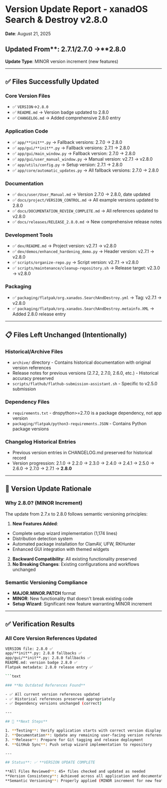 # Version Update Report - xanadOS Search & Destroy v2.8.0

**Date**: August 21, 2025

## Updated From**: 2.7.1/2.7.0 →**2.8.0

**Update Type**: MINOR version increment (new features)

---

## ✅ **Files Successfully Updated**

### **Core Version Files**

- ✅ `VERSION`→`2.8.0`
- ✅ `README.md` → Version badge updated to 2.8.0
- ✅ `CHANGELOG.md` → Added comprehensive 2.8.0 entry

### **Application Code**

- ✅ `app/**init**.py` → Fallback versions: 2.7.0 → 2.8.0
- ✅ `app/gui/**init**.py` → Fallback versions: 2.7.1 → 2.8.0
- ✅ `app/gui/main_window.py` → Fallback version: 2.7.0 → 2.8.0
- ✅ `app/gui/user_manual_window.py` → Manual version: v2.7.1 → v2.8.0
- ✅ `app/utils/config.py` → Setup version: 2.7.1 → 2.8.0
- ✅ `app/core/automatic_updates.py` → All fallback versions: 2.7.0 → 2.8.0

### **Documentation**

- ✅ `docs/user/User_Manual.md` → Version 2.7.0 → 2.8.0, date updated
- ✅ `docs/project/VERSION_CONTROL.md` → All example versions updated to 2.8.0
- ✅ `docs/DOCUMENTATION_REVIEW_COMPLETE.md` → All references updated to v2.8.0
- ✅ `docs/releases/RELEASE_2.8.0.md` → New comprehensive release notes

### **Development Tools**

- ✅ `dev/README.md` → Project version: v2.7.1 → v2.8.0
- ✅ `dev/demos/enhanced_hardening_demo.py` → Header version: v2.7.1 → v2.8.0
- ✅ `scripts/organize-repo.py` → Script version: v2.7.1 → v2.8.0
- ✅ `scripts/maintenance/cleanup-repository.sh` → Release target: v2.3.0 → v2.8.0

### **Packaging**

- ✅ `packaging/flatpak/org.xanados.SearchAndDestroy.yml` → Tag: v2.7.1 → v2.8.0
- ✅ `packaging/flatpak/org.xanados.SearchAndDestroy.metainfo.XML` → Added 2.8.0 release entry

---

## 📋 **Files Left Unchanged (Intentionally)**

### **Historical/Archive Files**

- `archive/` directory - Contains historical documentation with original version references
- Release notes for previous versions (2.7.2, 2.7.0, 2.6.0, etc.) - Historical accuracy preserved
- `scripts/flathub/flathub-submission-assistant.sh` - Specific to v2.5.0 submission

### **Dependency Files**

- `requirements.txt` - dnspython>=2.7.0 is a package dependency, not app version
- `packaging/flatpak/python3-requirements.JSON` - Contains Python package versions

### **Changelog Historical Entries**

- Previous version entries in CHANGELOG.md preserved for historical record
- Version progression: 2.1.0 → 2.2.0 → 2.3.0 → 2.4.0 → 2.4.1 → 2.5.0 → 2.6.0 → 2.7.0 → 2.7.1 → **2.8.0**

---

## 🎯 **Version Update Rationale**

### **Why 2.8.0? (MINOR Increment)**

The update from 2.7.x to 2.8.0 follows semantic versioning principles:

1. **New Features Added**:
- Complete setup wizard implementation (1,174 lines)
- Distribution detection system
- Automated package installation for ClamAV, UFW, RKHunter
- Enhanced GUI integration with themed widgets
2. **Backward Compatibility**: All existing functionality preserved
3. **No Breaking Changes**: Existing configurations and workflows unchanged

### **Semantic Versioning Compliance**

- **MAJOR.MINOR.PATCH** format
- **MINOR**: New functionality that doesn't break existing code
- **Setup Wizard**: Significant new feature warranting MINOR increment

---

## ✅ **Verification Results**

### **All Core Version References Updated**

```bash
VERSION file: 2.8.0 ✅
app/**init**.py: 2.8.0 fallbacks ✅
app/gui/**init**.py: 2.8.0 fallbacks ✅
README.md: version badge 2.8.0 ✅
Flatpak metadata: 2.8.0 release entry ✅

```text

### **No Outdated References Found**

- ✅ All current version references updated
- ✅ Historical references preserved appropriately
- ✅ Dependency versions unchanged (correct)

---

## 🚀 **Next Steps**

1. **Testing**: Verify application starts with correct version display
2. **Documentation**: Update any remaining user-facing version references
3. **Release**: Prepare for Git tagging and release deployment
4. **GitHub Sync**: Push setup wizard implementation to repository

---

## Status**: ✅ **VERSION UPDATE COMPLETE

**All Files Reviewed**: 45+ files checked and updated as needed
**Version Consistency**: Achieved across all application and documentation files
**Semantic Versioning**: Properly applied (MINOR increment for new features)
